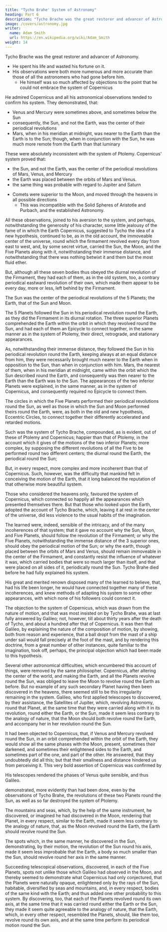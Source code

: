 ```yaml
---
title: "Tycho Brahe' System of Astronomy"
heading: Part 6
description: "Tycho Brache was the great restorer and advancer of Astronomy."
image: /covers/astronomy.jpg
writer:
  name: Adam Smith
  url: https://en.wikipedia.org/wiki/Adam_Smith
weight: 14
---
```



Tycho Brache was the great restorer and advancer of Astronomy. 
- He spent his life and wasted his fortune on it.
- His observations were both more numerous and more accurate than those of all the astronomers who had gone before him. 
  - He himself was so much affected by objections to the point that he could not embrace the system of Copernicus

He admired Copernicus and all his astronomical observations tended to confirm his system. They demonstrated, that:
- Venus and Mercury were sometimes above, and sometimes below the Sun
- consequently, the Sun, and not the Earth, was the center of their periodical revolutions
- Mars, when in his meridian at midnight, was nearer to the Earth than the Earth is to the Sun; though, when in conjunction with the Sun, he was much more remote from the Earth than that luminary

These were absolutely inconsistent with the system of Ptolemy. Copernicus' system proved that:
- the Sun, and not the Earth, was the center of the periodical revolutions of Mars, Venus, and Mercury
- the Earth was placed between the orbits of Mars and Venus. 
- the same thing was probable with regard to Jupiter and Saturn
<!-- ; that they, too, revolved round the Sun; and that, therefore, the Sun, if not the center of the universe, was at least, that of the planetary system.  -->
- Comets were superior to the Moon, and moved through the heavens in all possible directions
  - This was incompatible with the Solid Spheres of Aristotle and Purbach, and the established Astronomy.

All these observations, joined to his aversion to the system, and perhaps, notwithstanding the generosity of his character, some little jealousy of the fame of in which the Earth Copernicus, suggested to Tycho the idea of a new hypothesis, continued to be, as in the old account, the immoveable center of the universe, round which the firmament revolved every day from east to west, and, by some secret virtue, carried the Sun, the Moon, and the Five Planets along with it, notwithstanding their immense distance, and notwithstanding that there was nothing betwixt it and them but the most fluid ether. 

But, although all these seven bodies thus obeyed the diurnal revolution of the Firmament, they had each of them, as in the old system, too, a
contrary periodical eastward revolution of their own, which made them appear to be every day, more or less, left behind by the Firmament. 

The Sun was the center of the periodical revolutions of the 5 Planets; the Earth, that of the Sun and Moon. 

The 5 Planets followed the Sun in his periodical revolution round the Earth, as they did the Firmament in its diurnal rotation. The three superior Planets comprehended the Earth within the orbit in which they revolved round the Sun, and had each of them an Epicycle to connect together, in the same manner as in the system of Ptolemy, their direct, retrograde, and stationary appearances. 

As, notwithstanding their immense distance, they followed the Sun in his periodical revolution round the Earth, keeping always at an
equal distance from him, they were necessarily brought much nearer to the Earth when in opposition to the Sun, than when in conjunction with him. Mars, the nearest of them,
when in his meridian at midnight, came within the orbit which the Sun described round the Earth, and consequently was then nearer to the Earth than the Earth was to the
Sun. The appearances of the two inferior Planets were explained, in the same manner, as in the system of Copernicus, and consequently required no Epicycle to connect them.

The circles in which the Five Planets performed their periodical revolutions round the Sun, as well as those in which the Sun and Moon performed theirs round the Earth,
were, as both in the old and new hypothesis, Eccentric Circles, to connect together their differently accelerated and retarded motions.

Such was the system of Tycho Brache, compounded, as is evident, out of these of Ptolemy and Copernicus; happier than that of Ptolemy, in the account which it gives of the motions of the two inferior Planets; more complex, by supposing the different revolutions of all the Five to be performed round two different centers; the diurnal round the Earth, the periodical round the Sun; 

But, in every respect, more complex and more incoherent than that of Copernicus. Such, however, was the difficulty that mankind felt in conceiving the motion of the Earth, that it long balanced the reputation of that otherwise more beautiful system.

Those who considered the heavens only, favoured the system of Copernicus, which connected so happily all the appearances which presented themselves there. But that those who looked upon the Earth, adopted the account of Tycho Brache, which, leaving it at rest in the center of the universe, did less violence to the usual habits of the imagination. 

The learned were, indeed, sensible of the intricacy, and of the many incoherences of that system; that it gave no account why the Sun, Moon, and Five Planets, should follow the revolution of the Firmament; or why the Five Planets, notwithstanding the immense distance of the 3 superior ones, should obey the periodical motion of the Sun; or why the earth, though placed between the orbits of Mars and Venus, should remain immoveable in the center of the Firmament, and constantly resist the influence of whatever it was, which carried bodies that were so much larger than itself, and that were placed on all sides of it, periodically round the Sun. Tycho Brahe died before he had fully explained his system. 

His great and merited renown disposed many of the learned to believe, that, had his life been longer, he would have connected together many of these incoherences,
and knew methods of adapting his system to some other appearances, with which none of his followers could connect it.

The objection to the system of Copernicus, which was drawn from the nature of motion, and that was most insisted on by Tycho Brahe, was at last fully answered by Galileo; not, however, till about thirty years after the death of Tycho, and about a hundred after that of Copernicus. It was then that Galileo, by explaining the nature of the composition of motion, by showing, both from reason and experience, that a ball dropt from the mast of a ship under sail would fall precisely at the foot of the mast, and by rendering this doctrine, from a great number of other instances, quite familiar to the imagination, took off, perhaps, the principal objection which had been made to this hypothesis.

Several other astronomical difficulties, which encumbered this account of things, were removed by the same philosopher. Copernicus, after altering the center of the world,
and making the Earth, and all the Planets revolve round the Sun, was obliged to leave the Moon to revolve round the Earth as before. But no example of any such secondary
Planet having then been discovered in the heavens, there seemed still to be this irregularity remaining in the system. Galileo, who first applied telescopes to discovered, by their assistance, the Satellites of Jupiter, which, revolving Astronomy, round that Planet, at the same time that they were carried along with it in its revolution, round either the Earth, or the Sun, made it seem less contrary to the analogy of nature, that the Moon should both revolve round the Earth, and accompany her in her
revolution round the Sun.

It had been objected to Copernicus, that, if Venus and Mercury revolved round the Sun, in an orbit comprehended within the orbit of the Earth, they would show all the same
phases with the Moon, present, sometimes their darkened, and sometimes their enlightened sides to the Earth, and sometimes part of the one, and part of the other. He
answered, that they undoubtedly did all this; but that their smallness and distance hindered us from perceiving it. This very bold assertion of Copernicus was confirmed by

His telescopes rendered the phases of Venus quite sensible, and thus Galileo.

demonstrated, more evidently than had been done, even by the observations of Tycho Brahe, the revolutions of these two Planets round the Sun, as well as so far destroyed
the system of Ptolemy.

The mountains and seas, which, by the help of the same instrument, he discovered, or imagined he had discovered in the Moon, rendering that Planet, in every respect, similar to the Earth, made it seem less contrary to the analogy of nature, that, as the Moon revolved round the Earth, the Earth should revolve round the Sun.

The spots which, in the same manner, he discovered in the Sun, demonstrating, by their motion, the revolution of the Sun round his axis, made it seem less improbable that the Earth, a body so much smaller than the Sun, should revolve round her axis in the same manner.

Succeeding telescopical observations, discovered, in each of the Five Planets, spots not unlike those which Galileo had observed in the Moon, and thereby seemed to demonstrate what Copernicus had only conjectured, that the Planets were naturally opaque, enlightened only by the rays of the Sun, habitable, diversified by seas and mountains, and, in every respect, bodies of the same kind with the Earth; and thus added one other probability to this system. By discovering, too, that each of the Planets revolved round its own axis, at the same time that it was carried round either the Earth or the Sun, they made it seem quite agreeable to the analogy of nature, that the Earth, which, in every other respect, resembled the Planets, should, like them too, revolve round its own axis, and at the same time perform its periodical motion round the Sun.

